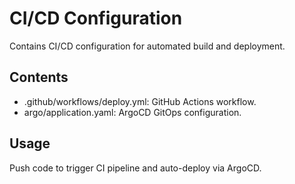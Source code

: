 # CI/CD Configuration
Contains CI/CD configuration for automated build and deployment.

## Contents
- .github/workflows/deploy.yml: GitHub Actions workflow.
- argo/application.yaml: ArgoCD GitOps configuration.

## Usage
Push code to trigger CI pipeline and auto-deploy via ArgoCD.
